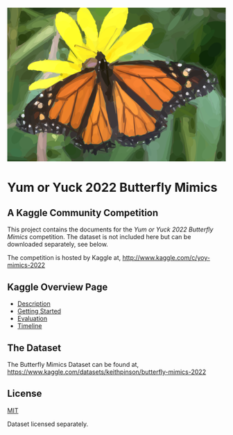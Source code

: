 ![Illustration of Monarch on daisy](DocResources/monarch_on_daisy-600.png)

# Yum or Yuck 2022 Butterfly Mimics

## A Kaggle Community Competition

This project contains the documents for the *Yum or Yuck 
2022 Butterfly Mimics* competition. The dataset is not
included here but can be downloaded separately, see below. 

The competition is hosted by Kaggle at, 
http://www.kaggle.com/c/yoy-mimics-2022

## Kaggle Overview Page

- [Description](kaggle-overview-description.md)
- [Getting Started](kaggle-overview-gettingstarted.md)
- [Evaluation](kaggle-overview-evaluation.md)
- [Timeline](kaggle-overview-timeline.md)

## The Dataset

The Butterfly Mimics Dataset can be found at,
https://www.kaggle.com/datasets/keithpinson/butterfly-mimics-2022

## License

[MIT](./LICENSE)

Dataset licensed separately.